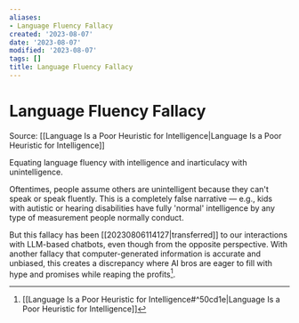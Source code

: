 ```yaml
---
aliases:
- Language Fluency Fallacy
created: '2023-08-07'
date: '2023-08-07'
modified: '2023-08-07'
tags: []
title: Language Fluency Fallacy
---
```


# Language Fluency Fallacy

Source: [[Language Is a Poor Heuristic for Intelligence|Language Is a Poor Heuristic for Intelligence]]

Equating language fluency with intelligence and inarticulacy with unintelligence.

Oftentimes, people assume others are unintelligent because they can't speak or speak fluently. This is a completely false narrative — e.g., kids with autistic or hearing disabilities have fully 'normal' intelligence by any type of measurement people normally conduct.

But this fallacy has been [[20230806114127|transferred]] to our interactions with LLM-based chatbots, even though from the opposite perspective. With another fallacy that computer-generated information is accurate and unbiased, this creates a discrepancy where AI bros are eager to fill with hype and promises while reaping the profits[^1].

[^1]: [[Language Is a Poor Heuristic for Intelligence#^50cd1e|Language Is a Poor Heuristic for Intelligence]]